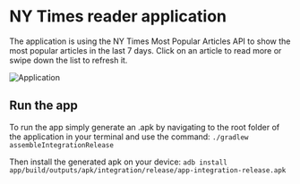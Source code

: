 # NY Times reader application

The application is using the NY Times Most Popular Articles API to show the most popular articles in the last 7 days.
Click on an article to read more or swipe down the list to refresh it.

![Application](showcase.gif)

## Run the app
To run the app simply generate an .apk by navigating to the root folder of the application in your terminal and use the command:
`./gradlew assembleIntegrationRelease`

Then install the generated apk on your device:
`adb install app/build/outputs/apk/integration/release/app-integration-release.apk`

